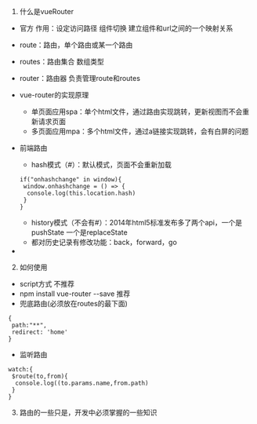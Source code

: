 1. 什么是vueRouter
  * 官方 作用：设定访问路径  组件切换  建立组件和url之间的一个映射关系
  * route：路由，单个路由或某一个路由
  * routes：路由集合 数组类型
  * router：路由器  负责管理route和routes
  * vue-router的实现原理
    + 单页面应用spa：单个html文件，通过路由实现跳转，更新视图而不会重新请求页面
    + 多页面应用mpa：多个html文件，通过a链接实现跳转，会有白屏的问题
  * 前端路由
    + hash模式（#）：默认模式，页面不会重新加载

    ```
    if("onhashchange" in window){
     window.onhashchange = () => {
      console.log(this.location.hash)
     }
    }
    ```
   
    + history模式（不会有#）：2014年html5标准发布多了两个api，一个是pushState 一个是replaceState
    + 都对历史记录有修改功能：back，forward，go
  * 
2. 如何使用
 * script方式   不推荐
 * npm install vue-router --save  推荐
 * 兜底路由(必须放在routes的最下面)

  ```
  {
   path:"**",
   redirect: 'home'
  }
  ```
 
  * 监听路由

  ```
  watch:{
   $route(to,from){
    console.log((to.params.name,from.path)
   }
  }
  ```
 
3. 路由的一些只是，开发中必须掌握的一些知识
